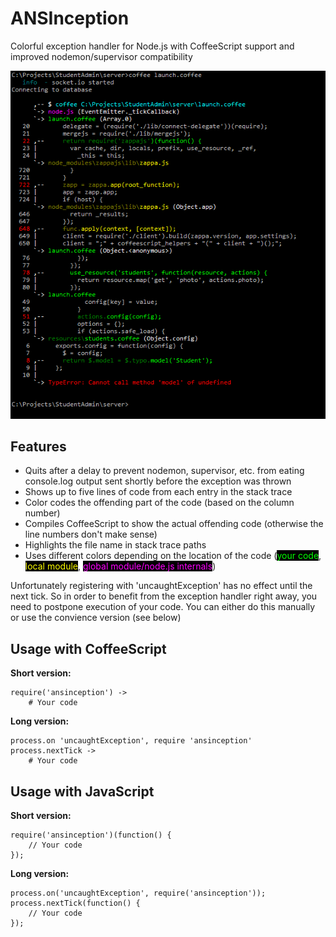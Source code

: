ANSInception
============

Colorful exception handler for Node.js with CoffeeScript support and improved nodemon/supervisor compatibility

![Screenshot](screenshot.png)

Features
--------

* Quits after a delay to prevent nodemon, supervisor, etc. from eating console.log output sent shortly before the exception was thrown
* Shows up to five lines of code from each entry in the stack trace
* Color codes the offending part of the code (based on the column number)
* Compiles CoffeeScript to show the actual offending code (otherwise the line numbers don't make sense)
* Highlights the file name in stack trace paths
* Uses different colors depending on the location of the code
  (<span style="background-color:black;color:#0f0">your code</span>, <span style="background-color:black;color:#ff0">local module</span>, <span style="background-color:black;color:#f0f">global module/node.js internals</span>)

Unfortunately registering with 'uncaughtException' has no effect until the next tick.
So in order to benefit from the exception handler right away, you need to postpone execution of your code.
You can either do this manually or use the convience version (see below)

Usage with CoffeeScript
-----------------------

__Short version:__

	require('ansinception') ->
		# Your code

__Long version:__

	process.on 'uncaughtException', require 'ansinception'
	process.nextTick ->
		# Your code

Usage with JavaScript
---------------------

__Short version:__

	require('ansinception')(function() {
		// Your code
	});

__Long version:__

	process.on('uncaughtException', require('ansinception'));
	process.nextTick(function() {
		// Your code
	});
